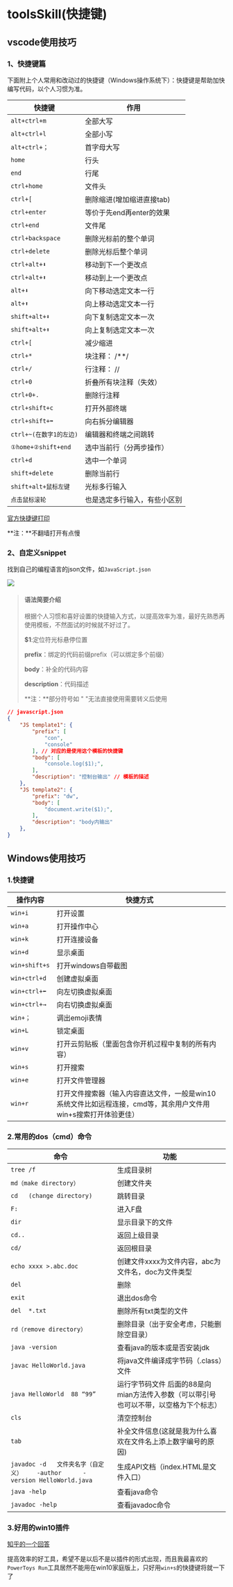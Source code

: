 # toolsSkill(快捷键)

## vscode使用技巧

### 1、快捷键篇

下面附上个人常用和改动过的快捷键（Windows操作系统下）：快捷键是帮助加快编写代码，以个人习惯为准。

| 快捷键                  | 作用                         |
| ----------------------- | ---------------------------- |
| `alt+ctrl+m`            | 全部大写                     |
| `alt+ctrl+l`            | 全部小写                     |
| `alt+ctrl+；`           | 首字母大写                   |
| `home`                  | 行头                         |
| `end`                   | 行尾                         |
| `ctrl+home`             | 文件头                       |
| `ctrl+[`                | 删除缩进(增加缩进直接tab)    |
| `ctrl+enter`            | 等价于先end再enter的效果     |
| `ctrl+end`              | 文件尾                       |
| `ctrl+backspace`        | 删除光标前的整个单词         |
| `ctrl+delete`           | 删除光标后整个单词           |
| `ctrl+alt+⬇`            | 移动到下一个更改点           |
| `ctrl+alt+⬆`            | 移动到上一个更改点           |
| `alt+⬇`                 | 向下移动选定文本一行         |
| `alt+⬆`                 | 向上移动选定文本一行         |
| `shift+alt+⬇`           | 向下复制选定文本一次         |
| `shift+alt+⬆`           | 向上复制选定文本一次         |
| `ctrl+[`                | 减少缩进                     |
| `ctrl+*`                | 块注释： /**/ <!---->        |
| `ctrl+/`                | 行注释： //                  |
| `ctrl+0`                | 折叠所有块注释（失效）       |
| `ctrl+0+.`              | 删除行注释                   |
| `ctrl+shift+c`          | 打开外部终端                 |
| `ctrl+shift+➡`          | 向右拆分编辑器               |
| `ctrl+~(在数字1的左边)` | 编辑器和终端之间跳转         |
| `①home+②shift+end`      | 选中当前行（分两步操作）     |
| `ctrl+d`                | 选中一个单词                 |
| `shift+delete`          | 删除当前行                   |
| `shift+alt+鼠标左键`    | 光标多行输入                 |
| `点击鼠标滚轮`          | 也是选定多行输入，有些小区别 |

[官方快捷键打印](https://code.visualstudio.com/shortcuts/keyboard-shortcuts-windows.pdf)

**注：**不翻墙打开有点慢

### 2、自定义snippet

找到自己的编程语言的json文件，如`JavaScript.json`

![](https://zoulam-pic-repo.oss-cn-beijing.aliyuncs.com/img/image-20200719193459958.png)

> #### 语法简要介绍
>
> 根据个人习惯和喜好设置的快捷输入方式，以提高效率为准，最好先熟悉再使用模板，不然面试的时候就不好过了。
>
> **$1**:定位符光标悬停位置
>
> **prefix**：绑定的代码前缀prefix（可以绑定多个前缀）
>
> **body**：补全的代码内容
>
> **description**：代码描述
>
> **注：**部分符号如 " "无法直接使用需要转义后使用

```json
// javascript.json
{
	"JS template1": {
		"prefix": [
			"con",
			"console"
		], // 对应的是使用这个模板的快捷键
		"body": [
			"console.log($1);",
		],
		"description": "控制台输出" // 模板的描述
	},
	"JS template2": {
		"prefix": "dw",
		"body": [
			"document.write($1);",
		],
		"description": "body内输出"
	},
}
```



## Windows使用技巧

### 1.快捷键

| 操作内容      | 快捷方式                                                     |
| ------------- | ------------------------------------------------------------ |
| `win+i`       | 打开设置                                                     |
| `win+a`       | 打开操作中心                                                 |
| `win+k`       | 打开连接设备                                                 |
| `win+d`       | 显示桌面                                                     |
| `win+shift+s` | 打开windows自带截图                                          |
| `win+ctrl+d`  | 创建虚拟桌面                                                 |
| `win+ctrl+⬅`  | 向左切换虚拟桌面                                             |
| `win+ctrl+→`  | 向右切换虚拟桌面                                             |
| `win+；`      | 调出emoji表情                                                |
| `win+L`       | 锁定桌面                                                     |
| `win+v`       | 打开云剪贴板（里面包含你开机过程中复制的所有内容）           |
| `win+s`       | 打开搜索                                                     |
| `win+e`       | 打开文件管理器                                               |
| `win+r`       | 打开文件搜索器（输入内容直达文件，一般是win10系统文件比如远程连接，cmd等，其余用户文件用win+s搜索打开体验更佳） |



### 2.常用的dos（cmd）命令

| 命令                                                         | 功能                                                         |
| ------------------------------------------------------------ | ------------------------------------------------------------ |
| `tree /f`                                                    | 生成目录树                                                   |
| `md（make directory）`                                       | 创建文件夹                                                   |
| `cd   (change directory)`                                    | 跳转目录                                                     |
| `F:`                                                         | 进入F盘                                                      |
| `dir`                                                        | 显示目录下的文件                                             |
| `cd..`                                                       | 返回上级目录                                                 |
| `cd/`                                                        | 返回根目录                                                   |
| `echo xxxx >.abc.doc`                                        | 创建文件xxxx为文件内容，abc为文件名，doc为文件类型           |
| `del`                                                        | 删除                                                         |
| `exit`                                                       | 退出dos命令                                                  |
| `del  *.txt`                                                 | 删除所有txt类型的文件                                        |
| `rd（remove directory）`                                     | 删除目录（出于安全考虑，只能删除空目录）                     |
| `java -version`                                              | 查看java的版本或是否安装jdk                                  |
| `javac HelloWorld.java`                                      | 将java文件编译成字节码（.class）文件                         |
| `java HelloWorld  88 “99”`                                   | 运行字节码文件 后面的88是向mian方法传入参数（可以带引号也可以不带，以空格为下个标志） |
| `cls`                                                        | 清空控制台                                                   |
| `tab`                                                        | 补全文件信息(这就是我为什么喜欢在文件名上添上数字编号的原因) |
| `javadoc -d   文件夹名字（自定义）    -author      -version HelloWorld.java` | 生成API文档（index.HTML是文件入口）                          |
| `java -help`                                                 | 查看java命令                                                 |
| `javadoc -help`                                              | 查看javadoc命令                                              |

### 3.好用的win10插件

[知乎的一个回答](https://www.zhihu.com/question/24584741/answer/1311415699)

提高效率的好工具，希望不是以后不是以插件的形式出现，而且我最喜欢的`PowerToys Run`工具居然不能用在win10家庭版上，只好用`win+s`的快捷键将就一下了